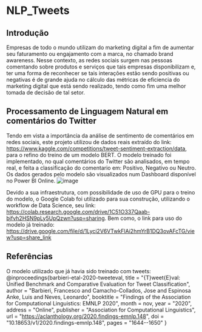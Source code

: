 # NLP_Tweets

## Introdução

Empresas de todo o mundo utilizam do marketing digital a fim de aumentar seu faturamento ou engajamento com a marca, no chamado brand awareness. Nesse contexto, as redes sociais surgem nas pessoas comentando sobre produtos e serviços que tais empresas disponibilizam e, ter uma forma de reconhecer se tais interações estão sendo positivas ou negativas é de grande ajuda no cálculo das métricas de eficiencia do marketing digital que está sendo realizado, tendo como fim uma melhor tomada de decisão de tal setor.

## Processamento de Linguagem Natural em comentários do Twitter

Tendo em vista a importância da análise de sentimento de comentários em redes sociais, este projeto utilizou de dados reais extraído do link: https://www.kaggle.com/competitions/tweet-sentiment-extraction/data, para o refino do treino de um modelo BERT. O modelo treinado foi implementado, no qual comentários do Twitter são analisados, em tempo real, e feita a classificação do comentario em: Positivo, Negativo ou Neutro. Os dados gerados pelo modelo são visualizados num Dashboard disponível no Power BI Online.
![image](https://user-images.githubusercontent.com/24653032/214043263-0ce56cd6-d2fb-45d8-919f-49d8df316b8d.png)

Devido a sua infraestrutura, com possibilidade de uso de GPU para o treino do modelo, o Google Colab foi utilizado para sua construção, utilizando o workflow de Data Science, seu link: https://colab.research.google.com/drive/1C51O337Qaab-bjfvh2HSN9pLy5UpQzwn?usp=sharing. Bem como, o link para uso do modelo já treinado: https://drive.google.com/file/d/1Lyci2V6VTwkFlAi2hmYrB1DQ3ovAFcTG/view?usp=share_link

## Referências

O modelo utilizado que já havia sido treinado com tweets: @inproceedings{barbieri-etal-2020-tweeteval,
                                                          title = "{T}weet{E}val: Unified Benchmark and Comparative Evaluation for Tweet Classification",
                                                          author = "Barbieri, Francesco  and
                                                            Camacho-Collados, Jose  and
                                                            Espinosa Anke, Luis  and
                                                            Neves, Leonardo",
                                                          booktitle = "Findings of the Association for Computational Linguistics: EMNLP 2020",
                                                          month = nov,
                                                          year = "2020",
                                                          address = "Online",
                                                          publisher = "Association for Computational Linguistics",
                                                          url = "https://aclanthology.org/2020.findings-emnlp.148",
                                                          doi = "10.18653/v1/2020.findings-emnlp.148",
                                                          pages = "1644--1650"
                                                      }





